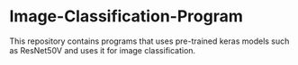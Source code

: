 # Image-Classification-Program
This repository contains programs that uses pre-trained keras models such as ResNet50V and uses it for image classification.
